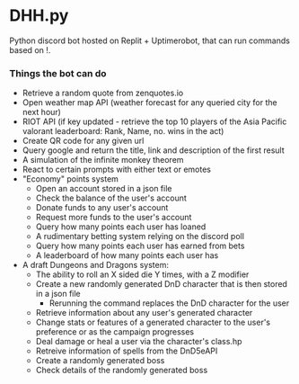 # DHH.py
Python discord bot hosted on Replit + Uptimerobot, that can run commands based on !.

### Things the bot can do 
- Retrieve a random quote from zenquotes.io
- Open weather map API (weather forecast for any queried city for the next hour)
- RIOT API (if key updated - retrieve the top 10 players of the Asia Pacific valorant leaderboard: Rank, Name, no. wins in the act)
- Create QR code for any given url
- Query google and return the title, link and description of the first result
- A simulation of the infinite monkey theorem
- React to certain prompts with either text or emotes
- "Economy" points system
  * Open an account stored in a json file
  * Check the balance of the user's account
  * Donate funds to any user's account 
  * Request more funds to the user's account
  * Query how many points each user has loaned
  * A rudimentary betting system relying on the discord poll
  * Query how many points each user has earned from bets
  * A leaderboard of how many points each user has
- A draft Dungeons and Dragons system:
  * The ability to roll an X sided die Y times, with a Z modifier
  * Create a new randomly generated DnD character that is then stored in a json file
    * Rerunning the command replaces the DnD character for the user 
  * Retrieve information about any user's generated character
  * Change stats or features of a generated character to the user's preference or as the campaign progresses
  * Deal damage or heal a user via the character's class.hp
  * Retreive information of spells from the DnD5eAPI
  * Create a randomly generated boss 
  * Check details of the randomly generated boss
